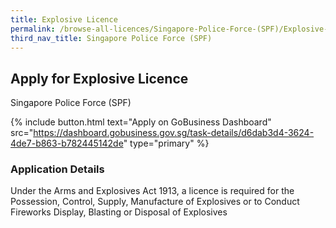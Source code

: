 ```yaml
---
title: Explosive Licence
permalink: /browse-all-licences/Singapore-Police-Force-(SPF)/Explosive-Licence
third_nav_title: Singapore Police Force (SPF)
---
```


## Apply for Explosive Licence

Singapore Police Force (SPF)

{% include button.html text="Apply on GoBusiness Dashboard" src="https://dashboard.gobusiness.gov.sg/task-details/d6dab3d4-3624-4de7-b863-b782445142de" type="primary" %}

<H3>Application Details</H3>

Under the Arms and Explosives Act 1913, a licence is required for the Possession, Control, Supply,  Manufacture of Explosives or to Conduct Fireworks Display, Blasting or Disposal of Explosives 

